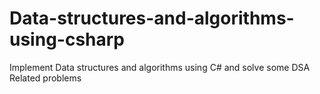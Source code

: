 # Data-structures-and-algorithms-using-csharp
Implement  Data structures and algorithms using C# and solve some DSA Related  problems
